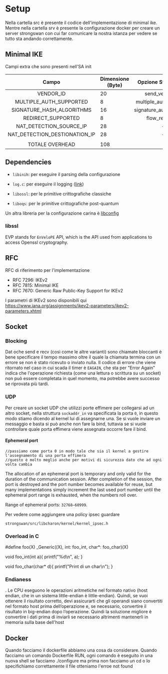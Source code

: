 # Setup 

Nella cartella src è presente il codice dell'implementazione di minimal ike.
Mentre nella cartella srv è presente la configurazione docker per creare un server strongswan con cui far comunicare la nostra istanza per vedere se tutto sta andando correttamente.

## Minimal IKE

Campi extra che sono presenti nell'SA init 

|             Campo             | Dimensione (Byte) |    Opzione Strongswan    | Value |    RFC   |
|:-----------------------------:|-------------------|:------------------------:|-------|:--------:|
| VENDOR\_ID                     |         20        |           send\_vendor\_id |    no |     7296 |
| MULTIPLE\_AUTH\_SUPPORTED       |         8         |  multiple\_authentication |    no |     4739 |
| SIGNATURE\_HASH\_ALGORITHMS     |         16        | signature\_authentication |    no |     7427 |
| REDIRECT\_SUPPORTED            |         8         |           flow\_redirects |    no |     5685 |
| NAT\_DETECTION\_SOURCE\_IP       |         28        |                        - |     - |     4306 |
| NAT\_DETECTION\_DESTIONATION\_IP |         28        |                        - |     - |     4306 |
|                               |                   |                          |       |          |
|        TOTALE OVERHEAD        |        108        |                          |       |          |

## Dependencies

- `libinih`: per eseguire il parsing della configurazione

- `log.c`: per eseguire il logging ([link](https://github.com/rxi/log.c))

- `libossl`: per le primitive crittografiche classiche

- `liboqs`: per le primitive crittografiche post-quantum

Un altra libreria per la configurazione carina è [libconfig](https://www.hyperrealm.com/libconfig/libconfig_manual.html)

### libssl 

EVP stands for `EnVeloPE` API, which is the API used from applications to access Openssl cryptography.

## RFC

RFC di riferimento per l'implementazione

- RFC 7296: IKEv2
- RFC 7815: Minimal IKE
- RFC 7670: Generic Raw Public-Key Support for IKEv2

I parametri di IKEv2 sono disponibili qui https://www.iana.org/assignments/ikev2-parameters/ikev2-parameters.xhtml

## Socket 

### Blocking

Dat oche send e recv (così come le altre varianti) sono chiamate bloccanti è bene specificare il tempo massimo oltre il quale la chiamata termina con un errore se non è stato ricevuto o inviato nulla. Il codice di errore che viene ritornato nel caso in cui scada il timer è `EAGAIN`, che sta per "Error Again" indica che l'operazione richiesta (come una lettura o scrittura su un socket) non può essere completata in quel momento, ma potrebbe avere successo se riprovata più tardi.

### UDP 

Per creare un socket UDP che utilizzi porte effimere per collegarsi ad un altro socket, nella struttura `sockaddr_in` va specificata la porta `0`, in questo 
modo stiamo dicendo al kernel lui di assegnarne una. Se si vuole inviare un messaggio e basta si può anche non fare la bind, tuttavia se si vuole controllare
quale porta effimera viene assegnata occorre fare il bind.

#### Ephemeral port 
    //passiamo come porta 0 in modo tale che sia il kernel a gestire l'assegnamento di una porta effimera
    //questo è molto meglio anche per motivi di sicurezza dato che ad ogni volta cambia


The allocation of an ephemeral port is temporary and only valid for the duration of the communication session. After completion of the session, the port is destroyed and the port number becomes available for reuse, but many implementations simply increment the last used port number until the ephemeral port range is exhausted, when the numbers roll over. 

Range of ephemeral ports: `32768–60999`.



Per vedere come aggiungere una policy ipsec guardare 

```strongswan/src/libcharon/kernel/kernel_ipsec.h```


### Overload in C

#define foo(X) _Generic((X), int: foo_int, char*: foo_char)(X)

void foo_int(int a){
    printf("%d\n", a);
}
 
void foo_char(char* d){
    printf("Print di un char\n");
}


### Endianess 

. Le CPU eseguono le operazioni aritmetiche nel formato nativo (host endian, che in un sistema little-endian è little-endian). Quindi, se vuoi ottenere il risultato corretto, devi assicurarti che gli operandi siano convertiti nel formato host prima dell’operazione e, se necessario, convertire il risultato in big-endian dopo l’operazione.
Quindi la soluzione migliore è convertire i dati prima di inviarli se necessario altrimenti mantenerli in memoria sulla base dell'host

## Docker

Quando facciamo il dockerfile abbiamo una cosa da considerare. Quando facciamo un comando Dockerfile RUN, ogni comando è eseguito in una nuova shell se facciamo ./configure ma prima non facciamo un cd o lo specifichiamo correttamente il file otteniamo l'erroe not found 


